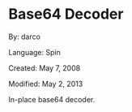# Base64 Decoder

By: darco

Language: Spin

Created: May 7, 2008

Modified: May 2, 2013

In-place base64 decoder.
